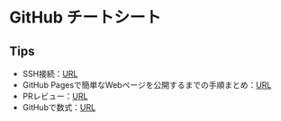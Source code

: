 # GitHub チートシート

## Tips

- SSH接続：[URL](https://qiita.com/takayamag/items/9818f9b5cb1fad77e583)
- GitHub Pagesで簡単なWebページを公開するまでの手順まとめ：[URL](https://yosiakatsuki.net/blog/create-github-pages-repo/)
- PRレビュー：[URL](https://qiita.com/YusukeHosonuma/items/99cb430c7723bf991cfa)
- GitHubで数式：[URL](https://tex-image-link-generator.herokuapp.com/)
